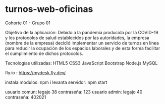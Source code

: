 # turnos-web-oficinas

Cohorte 01 - Grupo 01

Objetivo de la aplicación:
Debido a la pandemia producida por la COVID-19 y los protocolos de salud establecidos por las autoridades, la empresa (nombre de la empresa) decidió implementar un servicio de turnos en línea para reducir la ocupación de los espacios laborales y de esta forma facilitar el cumplimiento de dichos protocolos.

Tecnologías utilizadas: 
HTML5
CSS3
JavaScript
Bootstrap
Node.js
MySQL

fly.io : https://mydesk.fly.dev/

instala modulos: npm i
levanta servidor: npm start

usuario comun: legajo 38 contraseña: 123
usuario admin: legajo 40 contraseña: 402021
